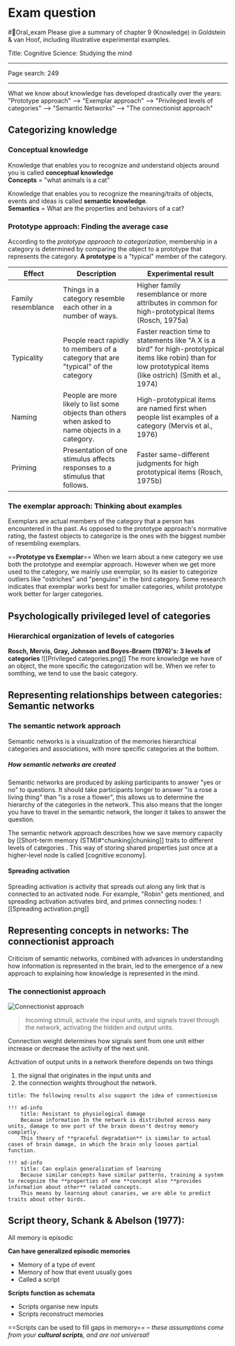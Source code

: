 # Exam question
#📝Oral_exam 
Please give a summary of chapter 9 (Knowledge) in Goldstein & van Hoof, including illustrative experimental examples.

Title:
Cognitive Science: Studying the mind
___
Page search: 249
___
What we know about knowledge has developed drastically over the years:
"Prototype approach"
-->
"Exemplar approach"
-->
"Privileged levels of categories"
-->
"Semantic Networks"
-->
"The connectionist approach"


## Categorizing knowledge
### Conceptual knowledge
Knowledge that enables you to recognize and understand objects around you is called **conceptual knowledge**  
**Concepts** = "what animals is a cat"

Knowledge that enables you to recognize the meaning/traits of objects, events and ideas is called **semantic knowledge**.  
**Semantics** = What are the properties and behaviors of a cat?

### Prototype approach: Finding the average case

According to the _prototype approach to categorization_, membership in a category is determined by comparing the object to a prototype that represents the category. **A prototype** is a "typical" member of the category.

| Effect             | Description                                                                                       | Experimental result                                                                                                                                                 |
| ------------------ | ------------------------------------------------------------------------------------------------- | ------------------------------------------------------------------------------------------------------------------------------------------------------------------- |
| Family resemblance | Things in a category resemble each other in a number of ways.                                     | Higher family resemblance or more attributes in common for high-prototypical items (Rosch, 1975a)                                                                   |
| Typicality         | People react rapidly to members of a category that are "typical" of the category                  | Faster reaction time to statements like "A X is a bird" for high-prototypical items like robin) than for low prototypical items (like ostrich) (Smith et al., 1974) |
| Naming             | People are more likely to list some objects than others when asked to name objects in a category. | High-prototypical items are named first when people list examples of a category (Mervis et al., 1976)                                                               |
| Priming            | Presentation of one stimulus affects responses to a stimulus that follows.                        | Faster same-different judgments for high prototypical items (Rosch, 1975b)                                                                                                                                                                |

### The exemplar approach: Thinking about examples
Exemplars are actual members of the category that a person has encountered in the past.
As opposed to the prototype approach's normative rating, the fastest objects to categorize is the ones with the biggest number of resembling exemplars.

==**Prototype vs Exemplar**==
When we learn about a new category we use both the prototype and exemplar approach. However when we get more used to the category, we mainly use exemplar, so its easier to categorize outliers like "ostriches" and "penguins" in the bird category.
Some research indicates that exemplar works best for smaller categories, whilst prototype work better for larger categories.


## Psychologically privileged level of categories
### Hierarchical organization of levels of categories
**Rosch, Mervis, Gray, Johnson and Boyes-Braem (1976)'s: 3 levels of categories**
![[Privileged categories.png]]
The more knowledge we have of an object, the more specific the categorization will be. When we refer to somthing, we tend to use the basic category.
## Representing relationships between categories: Semantic networks
### The semantic network approach
Semantic networks is a visualization of the memories hierarchical categories and associations, with more specific categories at the bottom. 

##### How semantic networks are created
Semantic networks are produced by asking participants to answer "yes or no" to questions.
It should take participants longer to answer "is a rose a living thing" than "is a rose a flower", this allows us to determine the hierarchy of the categories in the network. This also means that the longer you have to travel in the semantic network, the longer it takes to answer the question.

The semantic network approach describes how we save memory capacity by [[Short-term memory (STM)#^chunking|chunking]] traits to different levels of categories .
This way of storing shared properties just once at a higher-level node Is called [cognitive economy].

#### Spreading activation
Spreading activation is activity that spreads out along any link that is connected to an activated node. 
For example, "Robin" gets mentioned, and spreading activation activates bird, and primes connecting nodes:
![[Spreading activation.png]]

## Representing concepts in networks: The connectionist approach
Criticism of semantic networks, combined with advances in understanding how information is represented in the brain, led to the emergence of a new approach to explaining how knowledge is represented in the mind.

### The connectionist approach
![Connectionist approach](https://upload.wikimedia.org/wikipedia/commons/thumb/e/e4/Artificial_neural_network.svg/1200px-Artificial_neural_network.svg.png)
>Incoming stimuli, activate the input units, and signals travel through the network, activating the hidden and output units.

Connection weight determines how signals sent from one unit either increase or decrease the activity of the next unit.

Activation of output units in a network therefore depends on two things

1.  the signal that originates in the input units and
2.  the connection weights throughout the network.

```ad-example
title: The following results also support the idea of connectionism

!!! ad-info
	title: Resistant to physiological damage
	Because information In the network is distributed across many units, damage to one part of the brain doesn't destroy memory completly. 
	This theory of **graceful degradation** is simmilar to actual cases of brain damage, in which the brain only looses partial function.

!!! ad-info
	title: Can explain generalization of learning
	Because similar concepts have similar patterns, training a system to recognize the **properties of one **concept also **provides information about other** related concepts.
	This means by learning about canaries, we are able to predict traits about other birds.
```

## Script theory, Schank & Abelson (1977):
All memory is episodic 

**Can have generalized episodic memories**
- Memory of a type of event
- Memory of how that event usually goes 
- Called a script

**Scripts function as schemata**
- Scripts organise new inputs 
- Scripts reconstruct memories

==Scripts can be used to fill gaps in memory== – *these assumptions come from your **cultural scripts**, and are not universal!*
